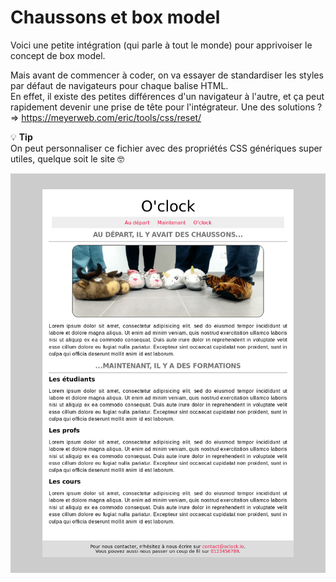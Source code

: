 # Chaussons et box model

Voici une petite intégration (qui parle à tout le monde) pour apprivoiser le concept de box model.

Mais avant de commencer à coder, on va essayer de standardiser les styles par défaut de navigateurs pour chaque balise HTML.  
En effet, il existe des petites différences d'un navigateur à l'autre, et ça peut rapidement devenir une prise de tête pour l'intégrateur.
Une des solutions ? => https://meyerweb.com/eric/tools/css/reset/

:bulb: **Tip**  
On peut personnaliser ce fichier avec des propriétés CSS génériques super utiles, quelque soit le site :nerd_face:

![resultat](resultat.png)
